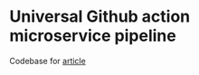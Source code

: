 # Universal Github action microservice pipeline

Codebase for [article](https://raczylo.medium.com/unified-microservices-builds-using-github-actions-3442c4ee175e)
